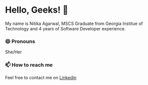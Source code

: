 <!--
**nitikagarw/nitikagarw** is a ✨ _special_ ✨ repository because its `README.md` (this file) appears on your GitHub profile.

Here are some ideas to get you started:

- 🔭 I’m currently working on ...
- 🌱 I’m currently learning ...
- 👯 I’m looking to collaborate on ...
- 🤔 I’m looking for help with ...
- 💬 Ask me about ...
 ...

- ⚡ Fun fact: ...
-->
# Hello, Geeks! 👋

My name is Nitika Agarwal, MSCS Graduate from Georgia Institue of Technology and 4 years of Software Developer experience. 

### 😄 Pronouns
She/Her


### 📫 How to reach me
Feel free to contact me on [Linkedin](https://www.linkedin.com/in/nitikagarw/)
